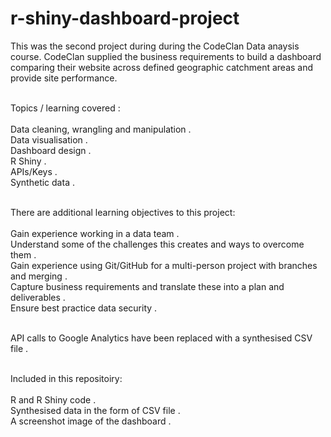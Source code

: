 # r-shiny-dashboard-project

This was the second project during during the CodeClan Data anaysis course. CodeClan supplied the business requirements to build a dashboard comparing their website across defined geographic catchment areas and provide site performance.   

<br/>Topics / learning covered :  
<br/>Data cleaning, wrangling and manipulation . 
<br/>Data visualisation . 
<br/>Dashboard design . 
<br/>R Shiny . 
<br/>APIs/Keys . 
<br/>Synthetic data . 

<br/>There are additional learning objectives to this project:  
<br/>Gain experience working in a data team . 
<br/>Understand some of the challenges this creates and ways to overcome them . 
<br/>Gain experience using Git/GitHub for a multi-person project with branches and merging . 
<br/>Capture business requirements and translate these into a plan and deliverables . 
<br/>Ensure best practice data security . 

<br/>API calls to Google Analytics have been replaced with a synthesised CSV file . 

<br/>Included in this repositoiry:  
<br/>R and R Shiny code . 
<br/>Synthesised data in the form of CSV file . 
<br/>A screenshot image of the dashboard . 

